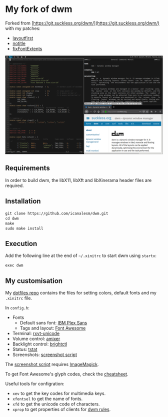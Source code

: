 # My fork of dwm

Forked from [https://git.suckless.org/dwm/](https://git.suckless.org/dwm/) with my patches:

* [layoutfirst](https://github.com/icanalesm/dwm/tree/layoutfirst)
* [notitle](https://github.com/icanalesm/dwm/tree/notitle)
* [fixFontExtents](https://github.com/icanalesm/dwm/tree/fixFontExtents)

![mydwm](img/mydwm.png)


## Requirements

In order to build dwm, the libX11, libXft and libXinerama header files are required.

## Installation

```
git clone https://github.com/icanalesm/dwm.git
cd dwm
make
sudo make install
```


## Execution

Add the following line at the end of `~/.xinitrc` to start dwm using `startx`:
```
exec dwm
```


## My customisation

My [dotfiles repo](https://github.com/icanalesm/dotfiles) contains the files for setting colors, default fonts and my `.xinitrc` file.

In `config.h`:

* Fonts
  - Default sans font: [IBM Plex Sans](https://github.com/IBM/plex)
  - Tags and layout: [Font Awesome](https://github.com/FortAwesome/Font-Awesome)
* Terminal: [rxvt-unicode](http://software.schmorp.de/pkg/rxvt-unicode.html)
* Volume control: [amixer](http://www.alsa-project.org)
* Backlight control: [brightctl](https://github.com/icanalesm/brightctl)
* Status: [tstat](https://github.com/icanalesm/tstat)
* Screenshots: [screenshot script](https://github.com/icanalesm/dotfiles/blob/master/scripts/scrshot)

The [screenshot script](https://github.com/icanalesm/dotfiles/blob/master/scripts/scrshot) requires [ImageMagick](https://www.imagemagick.org/).

To get Font Awesome's glyph codes, check the [cheatsheet](https://www.fontawesome.com/cheatsheet).

Useful tools for configration:

* `xev` to get the key codes for multimedia keys.
* `xfontsel` to get the name of fonts.
* `xfd` to get the unicode code of characters.
* `xprop` to get properties of clients for [dwm rules](https://dwm.suckless.org/customisation/rules).
